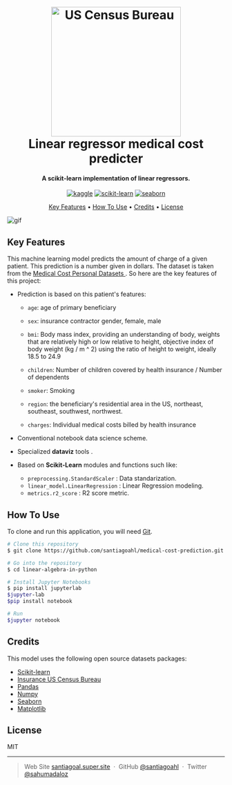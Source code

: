 
<h1 align="center">
  <br>
  <a href="https://www.google.com/url?sa=t&rct=j&q=&esrc=s&source=web&cd=&cad=rja&uact=8&ved=2ahUKEwiXr4mw4Zj7AhX0SDABHfibBTIQFnoECBYQAQ&url=https%3A%2F%2Fwww.census.gov%2F&usg=AOvVaw3GuO0GtBqUhZ_msyq5s0RM"><img src="https://update.lib.berkeley.edu/wp-content/uploads/2016/05/census-logo.png" alt="US Census Bureau" width="300"></a>
  <br>
  Linear regressor medical cost predicter
  <br>
</h1>

<h4 align="center">A scikit-learn implementation of linear regressors.</h4>

<p align="center">
  <a href='https://www.kaggle.com/' target="_blank"><img alt='kaggle' src='https://img.shields.io/badge/Kaggle-100000?style=for-the-badge&logo=kaggle&logoColor=37BAE8&labelColor=BEFDFF&color=37BAE8'/></a> <a href='https://github.com/shivamkapasia0' target="_blank"><img alt='scikit-learn' src='https://img.shields.io/badge/scikit-learn-100000?style=for-the-badge&logo=scikit-learn&logoColor=FFFFFF&labelColor=FF6A00&color=1882EA'/></a> <a href='https://seaborn.pydata.org/' target="_blank"><img alt='seaborn' src='https://img.shields.io/badge/Seaborn-100000?style=for-the-badge&logo=seaborn&logoColor=white&labelColor=black&color=186FCD'/></a>
</p>

<p align="center">
  <a href="#key-features">Key Features</a> •
  <a href="#how-to-use">How To Use</a> •
  <a href="#credits">Credits</a> •
  <a href="#license">License</a>
</p>

![gif](https://www.policybazaar.com/pblife/assets/images/pb_life_How_to_increase_Health_insurance_cover_1592063367.gif)

## Key Features

This machine learning model predicts the amount of charge of a given patient. This prediction is a number given in dollars. The dataset is taken from the [Medical Cost Personal Datasets
](https://www.kaggle.com/datasets/mirichoi0218/insurance). So here are the key features of this project:

* Prediction is based on this patient's features:
 
	- `age`: age of primary beneficiary

	- `sex`: insurance contractor gender, female, male

	- `bmi`: Body mass index, providing an understanding of body, weights that are relatively high or low relative to height,
objective index of body weight (kg / m ^ 2) using the ratio of height to weight, ideally 18.5 to 24.9

	- `children`: Number of children covered by health insurance / Number of dependents

	- `smoker`: Smoking

	- `region`: the beneficiary's residential area in the US, northeast, southeast, southwest, northwest.

	- `charges`: Individual medical costs billed by health insurance
* Conventional notebook data science scheme.
* Specialized **dataviz** tools .
* Based on **Scikit-Learn** modules and functions such like:
  -  `preprocessing.StandardScaler` :   Data standarization.
  - `linear_model.LinearRegression` :   Linear Regression modeling.
  - `metrics.r2_score` :  R2 score metric.

## How To Use

To clone and run this application, you will need [Git](https://git-scm.com).

```bash
# Clone this repository
$ git clone https://github.com/santiagoahl/medical-cost-prediction.git

# Go into the repository
$ cd linear-algebra-in-python

# Install Jupyter Notebooks
$ pip install jupyterlab
$jupyter-lab
$pip install notebook

# Run
$jupyter notebook
```

## Credits

This model uses the following open source datasets packages:

- [Scikit-learn](https://scikit-learn.org/stable/)
- [Insurance US Census Bureau](https://www.census.gov/)
- [Pandas](https://pandas.pydata.org/)
- [Numpy](https://numpy.org/)
- [Seaborn](https://seaborn.pydata.org/)
- [Matplotlib](https://matplotlib.org/)


## License

MIT

---

> Web Site [santiagoal.super.site](https://santiagoal.super.site/) &nbsp;&middot;&nbsp;
> GitHub [@santiagoahl](https://github.com/santiagoahl) &nbsp;&middot;&nbsp;
> Twitter [@sahumadaloz](https://twitter.com/sahumadaloz)
